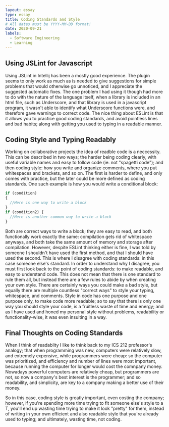 ```yaml
---
layout: essay
type: essay
title: Coding Standards and Style
# All dates must be YYYY-MM-DD format!
date: 2020-09-21
labels:
  - Software Engineering
  - Learning
---
```

## Using JSLint for Javascript
[//]: # "Many people think of “coding standards” in a trivial way—i.e. minutae such as how many spaces to indent, or whether you place the close-curly-brace on a new line by itself. I, on the other hand, think that if you can only implement one software engineering technique to improve quality, it should be coding standards. Indeed, I believe some coding standards can actually help you learn a programming language. Do you agree? After your first week of using ESLint with IntelliJ, what are your impressions? Are you finding that getting the green checkmark is painful, or useful, or both, or something else entirely? Write an interesting, informative essay on coding standards that addresses some or all of the above questions, or goes in a different direction entirely regarding coding standards. Make sure it provides your personal perspective and useful insights."
Using JSLint in Intellij has been a mostly good experience. The plugin seems to only work as much as is needed to give suggestions for simple problems that would otherwise go unnoticed, and I appreciate the suggested automatic fixes. The one problem I had using it though had more to do with the nature of the language itself, when a library is included in an html file, such as Underscore, and that library is used in a javascript program, it wasn't able to identify what Underscore functions were, and therefore gave warnings to correct code. The nice thing about ESLint is that it allows you to practice good coding standards, and avoid pointless lines and bad habits; along with getting you used to typing in a readable manner.
## Coding Style and Typing Readably
Working on collaborative projects the idea of readble code is a neccessity. This can be described in two ways; the harder being coding clearly, with useful variable names and easy to follow code (ie. not "spagetti code"); and then coding style: how you write and organize comments, where you put whitespaces and brackets, and so on. The first is harder to define, and only comes with practice, but the later could be more defined as coding standards. One such example is how you would write a conditional block:
```js
if (condition)
{
  //Here is one way to write a block
}
if (condition2) {
  //Here is another common way to write a block
}
```
Both are correct ways to write a block; they are easy to read, and both functionally work exactly the same: compilation gets rid of whitespace anyways, and both take the same amount of memory and storage after compilation. However, despite ESLint thinking either is fine, I was told by someone I shouldn't have used the first method, and that I should have used the second. This is where I disagree with coding standards: in this case someone else's standard. In order to understand why I disagree, you must first look back to the point of coding standards: to make readable, and easy to understand code. This does not mean that there is one standard to rule them all, but instead there are a few rules to abide by when creating your own style. There are certainly ways you could make a bad style, but equally there are multiple countless "correct ways" to style your typing, whitespace, and comments. Style in code has one purpose and one purpose only, to make code more readable; so to say that there is only one way you should style your code, is a fruitless waste of time and energy; and as I have used and honed my personal style without problems, readability or functionality-wise, it was even insulting in a way.
## Final Thoughts on Coding Standards
When I think of readablity I like to think back to my ICS 212 professor's analogy; that when programming was new, computers were relatively slow, and extremely expensive, while programmers were cheap: so the computer was prioritized, and efficiency and number of lines were most important, because running the computer for longer would cost the comnpany money. Nowadays powerful computers are relatively cheap, but programmers are not, so now a company's best interest is the programmer; and so readability, and simplicity, are key to a company making a better use of their money.

So in this case, coding style is greatly important, even costing the company; however, if you're spending more time trying to fit someone else's style to a T, you'll end up wasting time trying to make it look "pretty" for them, instead of writing in your own efficient and also readable style that you're already used to typing; and ultimately, wasting time, not coding.
